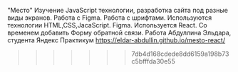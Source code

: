 "Место"
Изучение JavaScript технологии, разработка сайта под разные виды экранов. Работа с Figma. Работа с шрифтами.
Используются технологии HTML,CSS,JacaScript. Figma.
Используется React.
Со временем добавить Форму обратной связи.
Работа Абдуллина Эльдара, студента Яндекс Практикум https://eldar-abdullin.github.io/mesto-react/
>>>>>>> 7db4d168cdede8dd6159a198b73c5bfffda30e55
